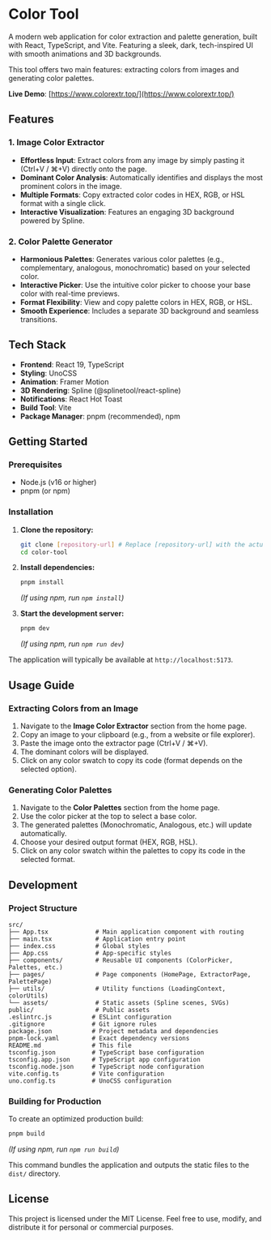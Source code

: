 # Color Tool

A modern web application for color extraction and palette generation, built with React, TypeScript, and Vite. Featuring a sleek, dark, tech-inspired UI with smooth animations and 3D backgrounds.

This tool offers two main features: extracting colors from images and generating color palettes.

**Live Demo**: [https://www.colorextr.top/](https://www.colorextr.top/)

## Features

### 1. Image Color Extractor
- **Effortless Input**: Extract colors from any image by simply pasting it (Ctrl+V / ⌘+V) directly onto the page.
- **Dominant Color Analysis**: Automatically identifies and displays the most prominent colors in the image.
- **Multiple Formats**: Copy extracted color codes in HEX, RGB, or HSL format with a single click.
- **Interactive Visualization**: Features an engaging 3D background powered by Spline.

### 2. Color Palette Generator
- **Harmonious Palettes**: Generates various color palettes (e.g., complementary, analogous, monochromatic) based on your selected color.
- **Interactive Picker**: Use the intuitive color picker to choose your base color with real-time previews.
- **Format Flexibility**: View and copy palette colors in HEX, RGB, or HSL.
- **Smooth Experience**: Includes a separate 3D background and seamless transitions.

## Tech Stack

- **Frontend**: React 19, TypeScript
- **Styling**: UnoCSS
- **Animation**: Framer Motion
- **3D Rendering**: Spline (@splinetool/react-spline)
- **Notifications**: React Hot Toast
- **Build Tool**: Vite
- **Package Manager**: pnpm (recommended), npm

## Getting Started

### Prerequisites

- Node.js (v16 or higher)
- pnpm (or npm)

### Installation

1.  **Clone the repository:**
    ```bash
    git clone [repository-url] # Replace [repository-url] with the actual URL
    cd color-tool
    ```

2.  **Install dependencies:**
    ```bash
    pnpm install
    ```
    *(If using npm, run `npm install`)*

3.  **Start the development server:**
    ```bash
    pnpm dev
    ```
    *(If using npm, run `npm run dev`)*

The application will typically be available at `http://localhost:5173`.

## Usage Guide

### Extracting Colors from an Image
1.  Navigate to the **Image Color Extractor** section from the home page.
2.  Copy an image to your clipboard (e.g., from a website or file explorer).
3.  Paste the image onto the extractor page (Ctrl+V / ⌘+V).
4.  The dominant colors will be displayed.
5.  Click on any color swatch to copy its code (format depends on the selected option).

### Generating Color Palettes
1.  Navigate to the **Color Palettes** section from the home page.
2.  Use the color picker at the top to select a base color.
3.  The generated palettes (Monochromatic, Analogous, etc.) will update automatically.
4.  Choose your desired output format (HEX, RGB, HSL).
5.  Click on any color swatch within the palettes to copy its code in the selected format.

## Development

### Project Structure
```plaintext
src/
├── App.tsx             # Main application component with routing
├── main.tsx            # Application entry point
├── index.css           # Global styles
├── App.css             # App-specific styles
├── components/         # Reusable UI components (ColorPicker, Palettes, etc.)
├── pages/              # Page components (HomePage, ExtractorPage, PalettePage)
├── utils/              # Utility functions (LoadingContext, colorUtils)
└── assets/             # Static assets (Spline scenes, SVGs)
public/                 # Public assets
.eslintrc.js           # ESLint configuration
.gitignore             # Git ignore rules
package.json           # Project metadata and dependencies
pnpm-lock.yaml         # Exact dependency versions
README.md              # This file
tsconfig.json          # TypeScript base configuration
tsconfig.app.json      # TypeScript app configuration
tsconfig.node.json     # TypeScript node configuration
vite.config.ts         # Vite configuration
uno.config.ts          # UnoCSS configuration
```

### Building for Production

To create an optimized production build:
```bash
pnpm build
```
*(If using npm, run `npm run build`)*

This command bundles the application and outputs the static files to the `dist/` directory.

## License

This project is licensed under the MIT License. Feel free to use, modify, and distribute it for personal or commercial purposes.
